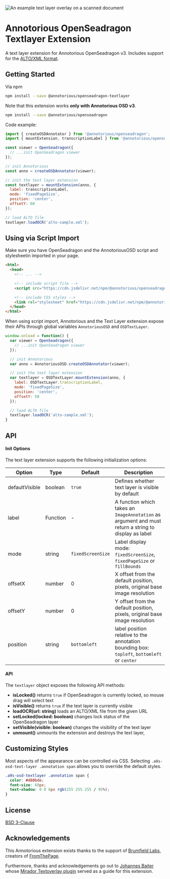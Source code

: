 ![An example text layer overlay on a scanned document](https://raw.githubusercontent.com/annotorious/annotorious-v3-extensions/main/annotorious-osd-textlayer/screenshot.jpg "An example text layer overlay on a scanned document")

# Annotorious OpenSeadragon Textlayer Extension

A text layer extension for Annotorious OpenSeadragon v3. Includes support for the [ALTO/XML format](https://www.loc.gov/standards/alto/).

## Getting Started

Via npm

```sh
npm install --save @annotorious/openseadragon-textlayer
```

Note that this extension works __only with Annotorious OSD v3__.

```sh
npm install --save @annotorious/openseadragon
```

Code example:

```js
import { createOSDAnnotator } from '@annotorious/openseadragon';
import { mountExtension, transcriptionLabel } from '@annotorious/openseadragon-textlayer';

const viewer = OpenSeadragon({
  // ...init OpenSeadragon viewer
});

// init Annotorious 
const anno = createOSDAnnotator(viewer);

// init the text layer extension 
const textlayer = mountExtension(anno, {
  label: transcriptionLabel,
  mode: 'fixedPageSize',
  position: 'center',
  offsetY: 60
});

// load ALTO file
textlayer.loadOCR('alto-sample.xml');
```

## Using via Script Import

Make sure you have OpenSeadragon and the AnnotoriousOSD script and stylesheetin imported in your page.

```html
<html>
  <head>
    <!-- ... -->

    <!-- include script file -->
    <script src="https://cdn.jsdelivr.net/npm/@annotorious/openseadragon-textlayer@latest/dist/annotorious-openseadragon-textlayer.js"></script>

    <!-- include CSS styles -->
    <link rel="stylesheet" href="https://cdn.jsdelivr.net/npm/@annotorious/openseadragon-textlayer@latest/dist/annotorious-openseadragon-textlayer.css">
  </head>
</html>
```

When using script import, Annotorious and the Text Layer extension expose their APIs through
global variables `AnnotoriousOSD` and `OSDTextLayer`.

```js
window.onload = function() {
  var viewer = OpenSeadragon({
    // ...init OpenSeadragon viewer
  });

  // init Annotorious
  var anno = AnnotoriousOSD.createOSDAnnotator(viewer);

  // init the text layer extension
  var textlayer = OSDTextLayer.mountExtension(anno, {
    label: OSDTextLayer.transcriptionLabel,
    mode: 'fixedPageSize',
    position: 'center',
    offsetY: 50
  });

  // load ALTO file
  textlayer.loadOCR('alto-sample.xml');
}
```

## API

#### Init Options

The text layer extension supports the following initialization options:

| Option         | Type     | Default           | Description                                                                                          |
|----------------|----------|-------------------|------------------------------------------------------------------------------------------------------|
| defaultVisible | boolean  | `true`            | Defines whether text layer is visible by default                                                     |   
| label          | Function | -                 | A function which takes an `ImageAnnotation` as argument and must return a string to display as label |
| mode           | string   | `fixedScreenSize` | Label display mode: `fixedScreenSize`, `fixedPageSize` or `fillBounds`                               |
| offsetX        | number   | 0                 | X offset from the default position, pixels, original base image resolution                           |
| offsetY        | number   | 0                 | Y offset from the default position, pixels, original base image resolution                           |
| position       | string   | `bottomleft`      | label position relative to the annotation bounding box: `topleft`, `bottomleft` or `center`          |

#### API

The `textlayer` object exposes the following API methods:

- __isLocked()__ returns `true` if OpenSeadragon is currently locked, so mouse drag will select text
- __isVisible()__ returns `true` if the text layer is currently visible
- __loadOCR(url: string)__ loads an ALTO/XML file from the given URL
- __setLocked(locked: boolean)__ changes lock status of the OpenSeadragon layer
- __setVisible(visible: boolean)__ changes the visibility of the text layer
- __unmount()__ unmounts the extension and destroys the text layer‚

## Customizing Styles

Most aspects of the appearance can be controlled via CSS. Selecting
`.a9s-osd-text-layer .annotation span` allows you to override the default
styles.

```css
.a9s-osd-textlayer .annotation span {
  color: #d80bde;
  font-size: 60px;
  text-shadow: 0 0 6px rgb(255 255 255 / 95%);
}
```

## License

[BSD 3-Clause](https://github.com/annotorious/annotorious-v3-extensions/blob/main/annotorious-osd-textlayer/LICENSE)

## Acknowledgements

This Annotorious extension exists thanks to the support of [Brumfield Labs](https://www.brumfieldlabs.com/),
creators of [FromThePage](https://fromthepage.com/).

Furthermore, thanks and acknowledgements go out to [Johannes Baiter](https://github.com/jbaiter) whose
[Mirador Textoverlay plugin](https://github.com/dbmdz/mirador-textoverlay) served as a guide
for this extension.

